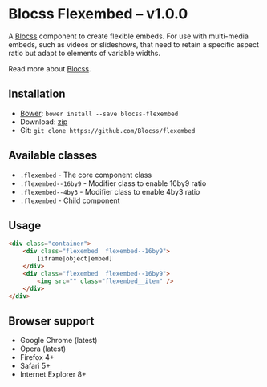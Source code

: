 # Blocss Flexembed – v1.0.0

A [Blocss](https://github.com/Blocss/blocss/) component to create flexible embeds.
For use with multi-media embeds, such as videos or slideshows, that need to
retain a specific aspect ratio but adapt to elements of variable widths.

Read more about [Blocss](https://blocss.github.io/blocss).

## Installation

* [Bower](http://bower.io/): `bower install --save blocss-flexembed`
* Download: [zip](https://github.com/Blocss/flexembed/zipball/master)
* Git: `git clone https://github.com/Blocss/flexembed`

## Available classes

* `.flexembed` - The core component class
* `.flexembed--16by9` - Modifier class to enable 16by9 ratio
* `.flexembed--4by3` - Modifier class to enable 4by3 ratio
* `.flexembed` - Child component


## Usage

```html
<div class="container">
    <div class="flexembed  flexembed--16by9">
        [iframe|object|embed]
    </div>
    <div class="flexembed  flexembed--16by9">
        <img src="" class="flexembed__item" />
    </div>
</div>
```

## Browser support

* Google Chrome (latest)
* Opera (latest)
* Firefox 4+
* Safari 5+
* Internet Explorer 8+